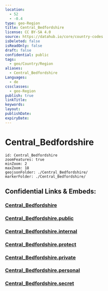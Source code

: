 ```yaml
---
location:
  - 52
  - -0.4
type: geo-Region
title: Central_Bedfordshire
license: CC BY-SA 4.0
source: https://datahub.io/core/country-codes
isDeleted: false
isReadOnly: false
draft: false
confidential: public
tags:
  - geo/Country/Region
aliases:
  - Central_Bedfordshire
Languages:
  - de
cssclasses:
  - geo-Region
publish: true
linkTitle:
keywords:
layout:
publishDate:
expiryDate:
---
```


# Central_Bedfordshire

```leaflet
id: Central_Bedfordshire
zoomFeatures: true 
minZoom: 2 
maxZoom: 18
geojsonFolder: ./Central_Bedfordshire/
markerFolder: ./Central_Bedfordshire/
```


## Confidential Links & Embeds: 

### [Central_Bedfordshire](/_Standards/Earth/Continent/Europe/Europe~North/UK/England/Regions~England/East_of_England/Central_Bedfordshire.md) 

### [Central_Bedfordshire.public](/_public/Earth/Continent/Europe/Europe~North/UK/England/Regions~England/East_of_England/Central_Bedfordshire.public.md) 

### [Central_Bedfordshire.internal](/_internal/Earth/Continent/Europe/Europe~North/UK/England/Regions~England/East_of_England/Central_Bedfordshire.internal.md) 

### [Central_Bedfordshire.protect](/_protect/Earth/Continent/Europe/Europe~North/UK/England/Regions~England/East_of_England/Central_Bedfordshire.protect.md) 

### [Central_Bedfordshire.private](/_private/Earth/Continent/Europe/Europe~North/UK/England/Regions~England/East_of_England/Central_Bedfordshire.private.md) 

### [Central_Bedfordshire.personal](/_personal/Earth/Continent/Europe/Europe~North/UK/England/Regions~England/East_of_England/Central_Bedfordshire.personal.md) 

### [Central_Bedfordshire.secret](/_secret/Earth/Continent/Europe/Europe~North/UK/England/Regions~England/East_of_England/Central_Bedfordshire.secret.md)

